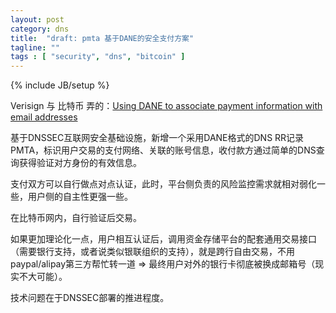 ```yaml
---
layout: post
category: dns
title:  "draft: pmta 基于DANE的安全支付方案"
tagline: ""
tags : [ "security", "dns", "bitcoin" ] 
---
```

{% include JB/setup %}

Verisign 与 比特币 弄的：[Using DANE to associate payment information with email addresses](https://tools.ietf.org/html/draft-wiley-paymentassoc-00)

基于DNSSEC互联网安全基础设施，新增一个采用DANE格式的DNS RR记录PMTA，标识用户交易的支付网络、关联的账号信息，收付款方通过简单的DNS查询获得验证对方身份的有效信息。

支付双方可以自行做点对点认证，此时，平台侧负责的风险监控需求就相对弱化一些，用户侧的自主性更强一些。

在比特币网内，自行验证后交易。

如果更加理论化一点，用户相互认证后，调用资金存储平台的配套通用交易接口（需要银行支持，或者说类似银联组织的支持），就是跨行自由交易，不用paypal/alipay第三方帮忙转一道 => 最终用户对外的银行卡彻底被换成邮箱号（现实不大可能）。

技术问题在于DNSSEC部署的推进程度。
